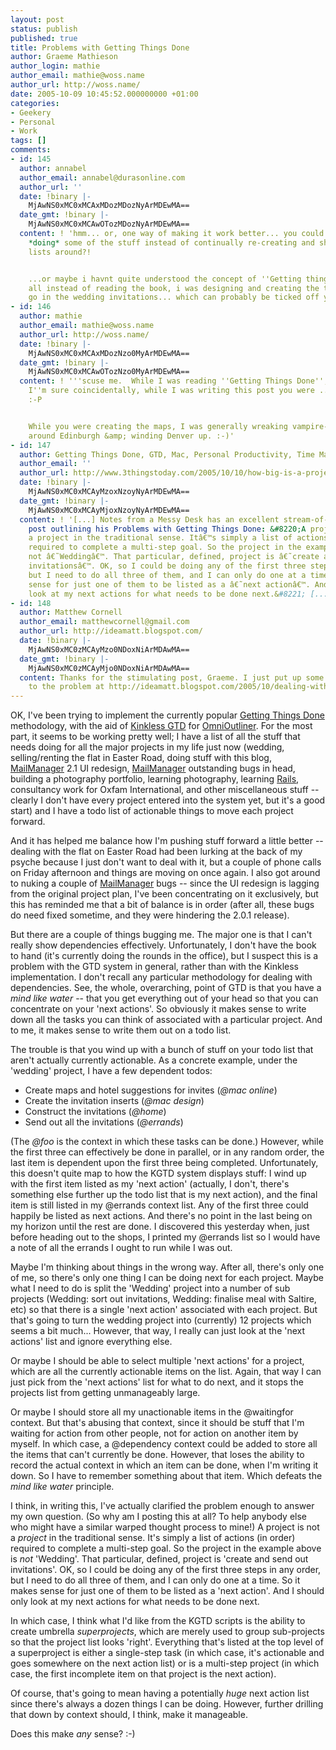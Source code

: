 ```yaml
---
layout: post
status: publish
published: true
title: Problems with Getting Things Done
author: Graeme Mathieson
author_login: mathie
author_email: mathie@woss.name
author_url: http://woss.name/
date: 2005-10-09 10:45:52.000000000 +01:00
categories:
- Geekery
- Personal
- Work
tags: []
comments:
- id: 145
  author: annabel
  author_email: annabel@durasonline.com
  author_url: ''
  date: !binary |-
    MjAwNS0xMC0xMCAxMDozMDozNyArMDEwMA==
  date_gmt: !binary |-
    MjAwNS0xMC0xMCAwOTozMDozNyArMDEwMA==
  content: ! 'hmm... or, one way of making it work better... you could always try
    *doing* some of the stuff instead of continually re-creating and shifting to-do
    lists around?!


    ...or maybe i havnt quite understood the concept of ''Getting things done'', afte
    all instead of reading the book, i was designing and creating the two maps to
    go in the wedding invitations... which can probably be ticked off you list now  :oP'
- id: 146
  author: mathie
  author_email: mathie@woss.name
  author_url: http://woss.name/
  date: !binary |-
    MjAwNS0xMC0xMCAxMDozNzo0MyArMDEwMA==
  date_gmt: !binary |-
    MjAwNS0xMC0xMCAwOTozNzo0MyArMDEwMA==
  content: ! '''scuse me.  While I was reading ''Getting Things Done'', you were sleeping!  And,
    I''m sure coincidentally, while I was writing this post you were ... sleeping!
    :-P


    While you were creating the maps, I was generally wreaking vampire-like havoc
    around Edinburgh &amp; winding Denver up. :-)'
- id: 147
  author: Getting Things Done, GTD, Mac, Personal Productivity, Time Management, Motivation
  author_email: ''
  author_url: http://www.3thingstoday.com/2005/10/10/how-big-is-a-project/
  date: !binary |-
    MjAwNS0xMC0xMCAyMzoxNzoyNyArMDEwMA==
  date_gmt: !binary |-
    MjAwNS0xMC0xMCAyMjoxNzoyNyArMDEwMA==
  content: ! '[...] Notes from a Messy Desk has an excellent stream-of-consciousness
    post outlining his Problems with Getting Things Done: &#8220;A project is not
    a project in the traditional sense. Itâ€™s simply a list of actions (in order)
    required to complete a multi-step goal. So the project in the example above is
    not â€˜Weddingâ€™. That particular, defined, project is â€˜create and send out
    invitationsâ€™. OK, so I could be doing any of the first three steps in any order,
    but I need to do all three of them, and I can only do one at a time. So it makes
    sense for just one of them to be listed as a â€˜next actionâ€™. And I should only
    look at my next actions for what needs to be done next.&#8221; [...]'
- id: 148
  author: Matthew Cornell
  author_email: matthewcornell@gmail.com
  author_url: http://ideamatt.blogspot.com/
  date: !binary |-
    MjAwNS0xMC0zMCAyMzo0NDoxNiArMDAwMA==
  date_gmt: !binary |-
    MjAwNS0xMC0zMCAyMjo0NDoxNiArMDAwMA==
  content: Thanks for the stimulating post, Graeme. I just put up some thoughts related
    to the problem at http://ideamatt.blogspot.com/2005/10/dealing-with-multipledependent-next.html
---
```

OK, I've been trying to implement the currently popular <a href="http://www.davidco.com/" title="David Allen's web site">Getting Things Done</a> methodology, with the aid of <a href="http://http://kinkless.com/articles/2005/10/06/kinkless-gtd-0-63-fancy-pants">Kinkless GTD</a> for <a href="http://www.omnigroup.com/applications/omnioutliner/">OmniOutliner</a>.  For the most part, it seems to be working pretty well; I have a list of all the stuff that needs doing for all the major projects in my life just now (wedding, selling/renting the flat in Easter Road, doing stuff with this blog, <a href="http://www.logicalware.com/">MailManager</a> 2.1 UI redesign, <a href="http://www.logicalware.com/">MailManager</a> outstanding bugs in head, building a photography portfolio, learning photography, learning <a href="http://www.rubyonrails.org/">Rails</a>, consultancy work for Oxfam International, and other miscellaneous stuff -- clearly I don't have every project entered into the system yet, but it's a good start) and I have a todo list of actionable things to move each project forward.

And it has helped me balance how I'm pushing stuff forward a little better -- dealing with the flat on Easter Road had been lurking at the back of my psyche because I just don't want to deal with it, but a couple of phone calls on Friday afternoon and things are moving on once again.  I also got around to nuking a couple of <a href="http://www.logicalware.com/">MailManager</a> bugs -- since the UI redesign is lagging from the original project plan, I've been concentrating on it exclusively, but this has reminded me that a bit of balance is in order (after all, these bugs do need fixed sometime, and they were hindering the 2.0.1 release).

But there are a couple of things bugging me.  The major one is that I can't really show dependencies effectively.  Unfortunately, I don't have the book to hand (it's currently doing the rounds in the office), but I suspect this is a problem with the GTD system in general, rather than with the Kinkless implementation.  I don't recall any particular methodology for dealing with dependencies.  See, the whole, overarching, point of GTD is that you have a <em>mind like water</em> -- that you get everything out of your head so that you can concentrate on your 'next actions'.  So obviously it makes sense to write down all the tasks you can think of associated with a particular project.  And to me, it makes sense to write them out on a todo list.

The trouble is that you wind up with a bunch of stuff on your todo list that aren't actually currently actionable.  As a concrete example, under the 'wedding' project, I have a few dependent todos:

<ul>
  <li>Create maps and hotel suggestions for invites (<em>@mac online</em>)</li>
  <li>Create the invitation inserts (<em>@mac design</em>)</li>
  <li>Construct the invitations (<em>@home</em>)</li>
  <li>Send out all the invitations (<em>@errands</em>)</li>
</ul>

(The <em>@foo</em> is the context in which these tasks can be done.)  However, while the first three can effectively be done in parallel, or in any random order, the last item is dependent upon the first three being completed.  Unfortunately, this doesn't quite map to how the KGTD system displays stuff: I wind up with the first item listed as my 'next action' (actually, I don't, there's something else further up the todo list that is my next action), and the final item is still listed in my @errands context list.  Any of the first three could happily be listed as next actions.  And there's no point in the last being on my horizon until the rest are done.  I discovered this yesterday when, just before heading out to the shops, I printed my @errands list so I would have a note of all the errands I ought to run while I was out.

Maybe I'm thinking about things in the wrong way.  After all, there's only one of me, so there's only one thing I can be doing next for each project.  Maybe what I need to do is split the 'Wedding' project into a number of sub projects (Wedding: sort out invitations, Wedding: finalise meal with Saltire, etc) so that there is a single 'next action' associated with each project.  But that's going to turn the wedding project into (currently) 12 projects which seems a bit much...  However, that way, I really can just look at the 'next actions' list and ignore everything else.

Or maybe I should be able to select multiple 'next actions' for a project, which are all the currently actionable items on the list.  Again, that way I can just pick from the 'next actions' list for what to do next, and it stops the projects list from getting unmanageably large.

Or maybe I should store all my unactionable items in the @waitingfor context.  But that's abusing that context, since it should be stuff that I'm waiting for action from other people, not for action on another item by myself.  In which case, a @dependency context could be added to store all the items that can't currently be done.  However, that loses the ability to record the actual context in which an item can be done, when I'm writing it down.  So I have to remember something about that item.  Which defeats the <em>mind like water</em> principle.

I think, in writing this, I've actually clarified the problem enough to answer my own question.  (So why am I posting this at all?  To help anybody else who might have a similar warped thought process to mine!)  A project is not a <em>project</em> in the traditional sense.  It's simply a list of actions (in order) required to complete a multi-step goal.  So the project in the example above is <em>not</em> 'Wedding'.  That particular, defined, project is 'create and send out invitations'.  OK, so I could be doing any of the first three steps in any order, but I need to do all three of them, and I can only do one at a time.  So it makes sense for just one of them to be listed as a 'next action'.  And I should only look at my next actions for what needs to be done next.

In which case, I think what I'd like from the KGTD scripts is the ability to create umbrella <em>superprojects</em>, which are merely used to group sub-projects so that the project list looks 'right'.  Everything that's listed at the top level of a superproject is either a single-step task (in which case, it's actionable and goes somewhere on the next action list) or is a multi-step project (in which case, the first incomplete item on that project is the next action).

Of course, that's going to mean having a potentially <em>huge</em> next action list since there's always a dozen things I can be doing.  However, further drilling that down by context should, I think, make it manageable.

Does this make <em>any</em> sense? :-)
